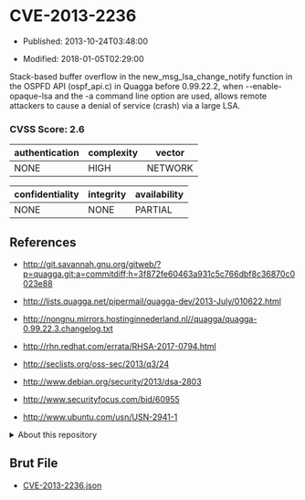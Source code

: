 # CVE-2013-2236

- Published: 2013-10-24T03:48:00

- Modified: 2018-01-05T02:29:00

Stack-based buffer overflow in the new_msg_lsa_change_notify function in the OSPFD API (ospf_api.c) in Quagga before 0.99.22.2, when --enable-opaque-lsa and the -a command line option are used, allows remote attackers to cause a denial of service (crash) via a large LSA.

### CVSS Score: **2.6**

| authentication | complexity | vector |
| --- | --- | --- |
| NONE | HIGH | NETWORK |

| confidentiality | integrity | availability |
| --- | --- | --- |
| NONE | NONE | PARTIAL |

## References

* http://git.savannah.gnu.org/gitweb/?p=quagga.git;a=commitdiff;h=3f872fe60463a931c5c766dbf8c36870c0023e88

* http://lists.quagga.net/pipermail/quagga-dev/2013-July/010622.html

* http://nongnu.mirrors.hostinginnederland.nl//quagga/quagga-0.99.22.3.changelog.txt

* http://rhn.redhat.com/errata/RHSA-2017-0794.html

* http://seclists.org/oss-sec/2013/q3/24

* http://www.debian.org/security/2013/dsa-2803

* http://www.securityfocus.com/bid/60955

* http://www.ubuntu.com/usn/USN-2941-1

<details>
<summary>About this repository</summary> 

  This repository is part of the project [Live Hack CVE](https://github.com/Live-Hack-CVE). Main website can be found [www.live-hack.org](https://www.live-hack.org) 
  
  Made by [Sn0wAlice](https://github.com/Sn0wAlice) for the people that care about security and need to have a feed of the latest CVEs. Hope you enjoy it, don't forget to star the repo and follow me on [Twitter](https://twitter.com/Sn0wAlice) and [Github](https://github.com/Sn0wAlice). And that is my [personnal website](https://www.alice-snow.me/)

  - [Home Page](https://github.com/Live-Hack-CVE)
  - [Framework](https://github.com/Live-Hack-CVE/cve-framework)
  - [CVE database](https://github.com/Live-Hack-CVE/full_database)
  - [Changelog](https://github.com/Live-Hack-CVE/Changelog)
</details>

## Brut File

* [CVE-2013-2236.json](https://raw.githubusercontent.com/Live-Hack-CVE/full_database/main/cves/2013/CVE-2013-2236.json)

